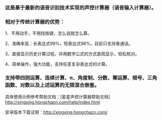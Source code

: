 ### 这是基于最新的语音识别技术实现的声控计算器（语音输入计算器）。

### 相对于传统计算器的优势：

1、不用动手，不用找按键，怎么说就怎么算。 

2、准确率高：长表达式99%，短表达式98%。目前只支持普通话。 

3、直接显示历史计算过程，并用数学公式的方式直观显示，轻松核对。

4、简单操作，强大功能，支持任意复杂表达式的计算。


### 支持带四则运算、连续计算、π、角度制、分数、幂运算、根号、三角函数、对数以及上述运算的无限混合嵌套。 

具体使用示例参考帮助文档：[星星声控计算器帮助文档] http://xingxing.hongchazn.com/help/index.html

安卓版本下载试用：http://xingxing.hongchazn.com/

